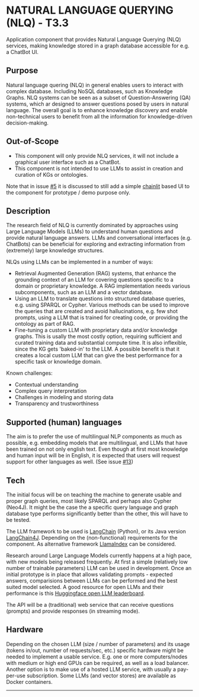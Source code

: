 # NATURAL LANGUAGE QUERYING (NLQ) - T3.3
Application component that provides Natural Language Querying (NLQ) services, making knowledge stored in a graph database accessible for e.g. a ChatBot UI.

## Purpose
Natural language quering (NLQ) in general enables users to interact with complex database. Including NoSQL databases, such as Knowledge Graphs. NLQ systems can be seen as a subset of Question-Answering (QA) systems, which ar designed to answer questions posed by users in natural language. The overall goal is to enhance knowledge discovery and enable non-technical users to benefit from all the information for knowledge-driven decision-making.

## Out-of-Scope
- This component will only provide NLQ services, it will not include a graphical user interface such as a ChatBot.
- This component is not intended to use LLMs to assist in creation and curation of KGs or ontologies.

Note that in issue [#5][i5] it is discussed to still add a simple [chainlit](https://chainlit.io) based UI to the component for prototype / demo purpose only.

## Description
The research field of NLQ is currently dominated by approaches using Large Language Models (LLMs) to understand human questions and provide natural language answers. LLMs and conversational interfaces (e.g. ChatBots) can be beneficial for exploring and extracting information from (extremely) large knowledge structures.

NLQs using LLMs can be implemented in a number of ways:
- Retrieval Augmented Generation (RAG) systems, that enhance the grounding context of an LLM for covering questions specific to a domain or proprietary knowledge. A RAG implementation needs various subcomponents, such as an LLM and a vector database.
- Using an LLM to translate questions into structured database queries, e.g. using SPARQL or Cypher. Various methods can be used to improve the queries that are created and avoid hallucinations, e.g. few shot prompts, using a LLM that is trained for creating code, or providing the ontology as part of RAG.
- Fine-tuning a custom LLM with proprietary data and/or knowledge graphs. This is usally the most costly option, requiring sufficient and curated training data and substantial compute time. It is also inflexible, since the KG gets 'baked-in' to the LLM. A possible benefit is that it creates a local custom LLM that can give the best performance for a specific task or knowledge domain.

Known challenges:
- Contextual understanding
- Complex query interpretation
- Challenges in modeling and storing data
- Transparency and trustworthiness

## Supported (human) languages
The aim is to prefer the use of multilingual NLP components as much as possible, e.g. embedding models that are multilingual, and LLMs that have been trained on not only english text. Even though at first most knowledge and human input will be in English, it is expected that users will request support for other languages as well. (See issue [#13][i13])

## Tech
The initial focus will be on teaching the machine to generate usable and proper graph queries, most likely SPARQL and perhaps also Cypher (Neo4J). It might be the case the a specific query language and graph database type performs significantly better than the other, this will have to be tested.

The LLM framework to be used is [LangChain](https://www.langchain.com) (Python), or its Java version [LangChain4J](https://docs.langchain4j.dev). Depending on the (non-functional) requirements for the component. As alternative framework [LlamaIndex](https://www.llamaindex.ai) can be considered.

Research around Large Language Models currently happens at a high pace, with new models being released frequently. At first a simple (relatively low number of trainable parameters) LLM can be used in development. Once an initial prototype is in place that allows validating prompts - expected answers, comparisions between LLMs can be performed and the best suited model selected. A good resource for open LLMs and their performance is this [Huggingface open LLM leaderboard](https://huggingface.co/spaces/HuggingFaceH4/open_llm_leaderboard). 

The API will be a (traditional) web service that can receive questions (prompts) and provide responses (in streaming mode).

## Hardware
Depending on the chosen LLM (size / number of parameters) and its usage (tokens in/out, number of requests/sec, etc.) specific hardware might be needed to implement a usable service. E.g. one or more computers/nodes with medium or high end GPUs can be required, as well as a load balancer. Another option is to make use of a hosted LLM service, with usually a pay-per-use subscription. Some LLMs (and vector stores) are available as Docker containers.

---

[i5]: https://github.com/soilwise-he/natural-language-querying/issues/5
[i13]: https://github.com/soilwise-he/natural-language-querying/issues/13
